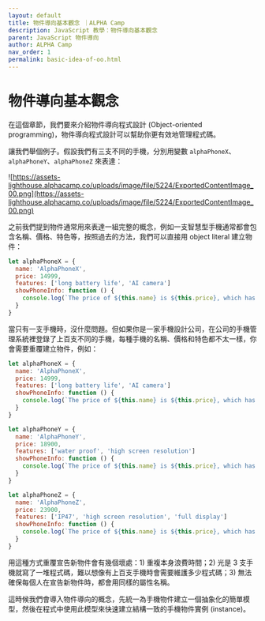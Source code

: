 ```yaml
---
layout: default
title: 物件導向基本觀念 ｜ALPHA Camp
description: JavaScript 教學：物件導向基本觀念 
parent: JavaScript 物件導向
author: ALPHA Camp
nav_order: 1
permalink: basic-idea-of-oo.html
---
```

# 物件導向基本觀念

在這個章節，我們要來介紹物件導向程式設計 (Object-oriented programming)，物件導向程式設計可以幫助你更有效地管理程式碼。

讓我們舉個例子。假設我們有三支不同的手機，分別用變數 `alphaPhoneX`、`alphaPhoneY`、`alphaPhoneZ` 來表達：

![https://assets-lighthouse.alphacamp.co/uploads/image/file/5224/ExportedContentImage_00.png](https://assets-lighthouse.alphacamp.co/uploads/image/file/5224/ExportedContentImage_00.png)

之前我們提到物件通常用來表達一組完整的概念，例如一支智慧型手機通常都會包含名稱、價格、特色等，按照過去的方法，我們可以直接用 object literal 建立物件：

```jsx
let alphaPhoneX = {
  name: 'AlphaPhoneX',
  price: 14999,
  features: ['long battery life', 'AI camera']
  showPhoneInfo: function () {
    console.log(`The price of ${this.name} is ${this.price}, which has the newest features such as ${this.features.join(', ')}.`)
  }
}
```

當只有一支手機時，沒什麼問題。但如果你是一家手機設計公司，在公司的手機管理系統裡登錄了上百支不同的手機，每種手機的名稱、價格和特色都不太一樣，你會需要重覆建立物件，例如：

```jsx
let alphaPhoneX = {
  name: 'AlphaPhoneX',
  price: 14999,
  features: ['long battery life', 'AI camera']
  showPhoneInfo: function () {
    console.log(`The price of ${this.name} is ${this.price}, which has the newest features such as ${this.features.join(', ')}.`)
  }
}

let alphaPhoneY = {
  name: 'AlphaPhoneY',
  price: 18900,
  features: ['water proof', 'high screen resolution']
  showPhoneInfo: function () {
    console.log(`The price of ${this.name} is ${this.price}, which has the newest features such as ${this.features.join(', ')}.`)
  }
}

let alphaPhoneZ = {
  name: 'AlphaPhoneZ',
  price: 23900,
  features: ['IP47', 'high screen resolution', 'full display']
  showPhoneInfo: function () {
    console.log(`The price of ${this.name} is ${this.price}, which has the newest features such as ${this.features.join(', ')}.`)
  }
}
```

用這種方式重覆宣告新物件會有幾個壞處：1) 重複本身浪費時間；2) 光是 3 支手機就寫了一堆程式碼，難以想像有上百支手機時會需要維護多少程式碼；3) 無法確保每個人在宣告新物件時，都會用同樣的屬性名稱。

這時候我們會導入物件導向的概念，先統一為手機物件建立一個抽象化的簡單模型，然後在程式中使用此模型來快速建立結構一致的手機物件實例 (instance)。
